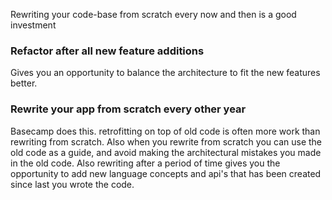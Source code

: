 Rewriting your code-base from scratch every now and then is a good investment<!--more-->

### Refactor after all new feature additions
Gives you an opportunity to balance the architecture to fit the new features better.

### Rewrite your app from scratch every other year
Basecamp does this. retrofitting on top of old code is often more work than rewriting from scratch. Also when you rewrite from scratch you can use the old code as a guide, and avoid making the architectural mistakes you made in the old code. Also rewriting after a period of time gives you the opportunity to add new language concepts and api's that has been created since last you wrote the code.
